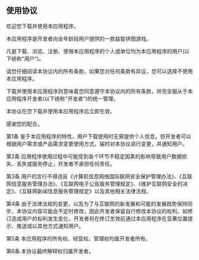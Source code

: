 ## 使用协议
欢迎您下载并使用本应用程序。

本应用程序是开发者向全年龄段用户提供的一款益智拼图游戏。

凡是下载、浏览、注册、使用本应用程序的个人或单位均为本应用程序的用户(以下统称"用户")。

请您仔细阅读本协议内的所有条款，如果您对任何条款有异议，您可以选择不使用本应用程序。

下载并使用本应用程序则意味着您同意遵守本协议内的所有条款，并完全服从于本应用程序开发者(以下统称"开发者")的统一管理。

本协议在您下载并使用本应用程序后立即生效。

感谢您的配合。 

第1条 鉴于本应用程序的特性，用户下载使用时无需提供个人信息。但开发者可以根据用户需求或产品需求变更使用方式，届时对本协议进行变更，并通知用户。

第2条 应用程序使用过程中可能受到各个环节不稳定因素的影响导致用户数据损失、丢失或服务停止，开发者不承担任何责任。

第3条 用户的言行不得违反《计算机信息网络国际联网安全保护管理办法》、《互联网信息服务管理办法》、《互联网电子公告服务管理规定》、《维护互联网安全的决定》、《互联网新闻信息服务管理规定》以及其他相关法律法规。

第4条 由于法律法规的变更，以及为了与互联网的新发展和可能的发展趋势保持同步，本协议内容可能会不定时修改，因此开发者保留自行修改本协议的权利。如修订造成用户的权利发生变化，开发者将在修订生效前通过本应用程序在显著位置提示、推送或以其他方式通知用户。

第5条 本应用程序的所有权、经营权、管理权均属开发者所有。

第6条 本协议最终解释权归属开发者。
